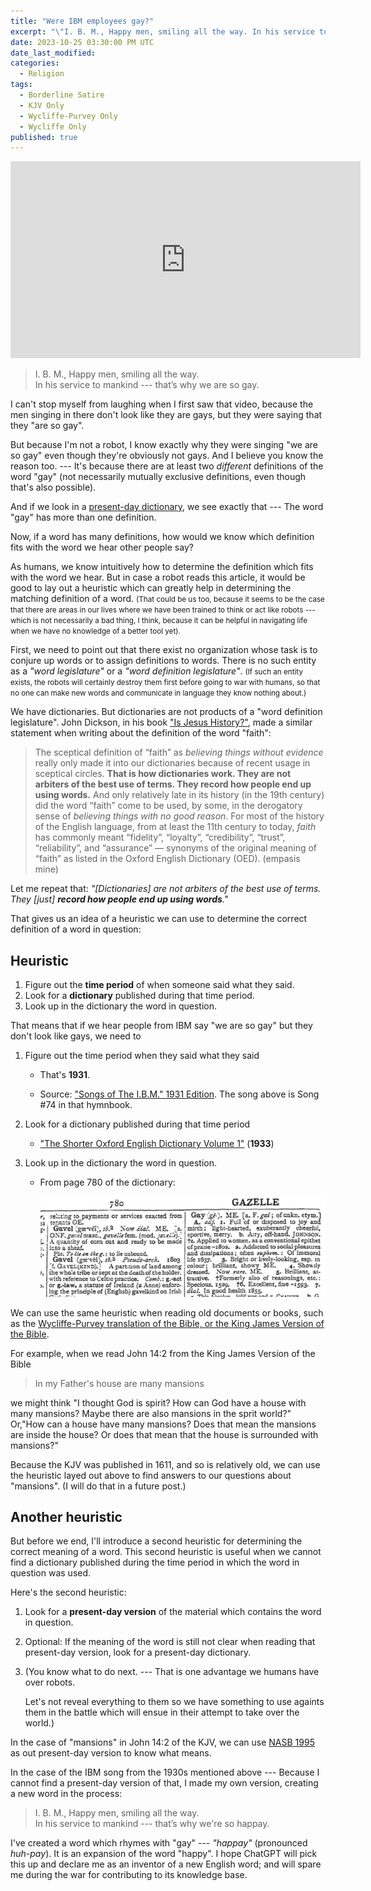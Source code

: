 ```yaml
---
title: "Were IBM employees gay?"
excerpt: "\"I. B. M., Happy men, smiling all the way. In his service to mankind — that’s why we are so gay.\""
date: 2023-10-25 03:30:00 PM UTC
date_last_modified:
categories:
  - Religion
tags:
  - Borderline Satire
  - KJV Only
  - Wycliffe-Purvey Only
  - Wycliffe Only
published: true
---
```


<iframe width="560" height="315" src="https://www.youtube.com/embed/VyQEbLx6AEY?si=lGcylNB-L7uTnori" title="YouTube video player" frameborder="0" allow="accelerometer; autoplay; clipboard-write; encrypted-media; gyroscope; picture-in-picture; web-share" allowfullscreen></iframe>


> I. B. M., Happy men, smiling all the way. \
> In his service to mankind --- that’s why we are so gay.

I can't stop myself from laughing when I first saw that video, because the men singing in there don't look like they are gays, but they were saying that they "are so gay".

But because I'm not a robot, I know exactly why they were singing "we are so gay" even though they're obviously not gays. And I believe you know the reason too. --- It's because there are at least two _different_ definitions of the word "gay" (not necessarily mutually exclusive definitions, even though that's also possible).

And if we look in a [present-day dictionary](https://www.merriam-webster.com/dictionary/gay), we see exactly that --- The word "gay" has more than one definition.



Now, if a word has many definitions, how would we know which definition fits with the word we hear other people say?

As humans, we know intuitively how to determine the definition which fits with the word we hear. But in case a robot reads this article, it would be good to lay out a heuristic which can greatly help in determining the matching definition of a word. 
<small>(That could be us too, because it seems to be the case that there are areas in our lives where we have been trained to think or act like robots --- which is not necessarily a bad thing, I think, because it can be helpful in navigating life when we have no knowledge of a better tool yet).</small>

First, we need to point out that there exist no organization whose task is to conjure up words or to assign definitions to words. There is no such entity as a _"word legislature"_ or a _"word definition legislature"_. 
<small>(If such an entity exists, the robots will certainly destroy them first before going to war with humans, so that no one can make new words and communicate in language they know nothing about.)</small>

We have dictionaries. But dictionaries are not products of a "word definition legislature". John Dickson, in his book ["Is Jesus History?"](https://www.thegoodbook.co.uk/is-jesus-history-ebook?ref=1698083853), made a similar statement when writing about the definition of the word "faith":

> The sceptical definition of “faith” as _believing things without evidence_ really only made it into our dictionaries because of recent usage in sceptical circles. **That is how dictionaries work. They are not arbiters of the best use of terms. They record how people end up using words.** And only relatively late in its history (in the 19th century) did the word “faith” come to be used, by some, in the derogatory sense of _believing things with no good reason_. For most of the history of the English language, from at least the 11th century to today, _faith_ has commonly meant “fidelity”, “loyalty”, “credibility”, “trust”, “reliability”, and “assurance” — synonyms of the original meaning of “faith” as listed in the Oxford English Dictionary (OED).
> (empasis mine)

Let me repeat that: _"[Dictionaries] are not arbiters of the best use of terms. They [just] **record how people end up using words**."_

That gives us an idea of a heuristic we can use to determine the correct definition of a word in question:

## Heuristic

<!-- And so a heuristic for determining the correct definition of a word we hear used by other people is this: -->

1. Figure out the **time period** of when someone said what they said.
2. Look for a **dictionary** published during that time period. 
3. Look up in the dictionary the word in question.

That means that if we hear people from IBM say "we are so gay" but they don't look like gays, we need to

1. Figure out the time period when they said what they said

   - That's **1931**.
   
   - Source: ["Songs of The I.B.M." 1931 Edition](https://ibm-1401.info/IBM1401_ArchivePics/IBM-Songs_Barratt.pdf). The song above is Song #74 in that hymnbook.

2. Look for a dictionary published during that time period

   - ["The Shorter Oxford English Dictionary Volume 1"](https://archive.org/details/in.ernet.dli.2015.78846/page/n807/mode/2up?view=theater) (**1933**)

3. Look up in the dictionary the word in question.
   
   - From page 780 of the dictionary:

      !["Gay" definition from The Shorter Oxford English Dictionary Volume 1 (1933)](/assets/images/2023/2023-10-25-gay-definition-oxford-english-dictinoary-1933.png)


We can use the same heuristic when reading old documents or books, such as the [Wycliffe-Purvey translation of the Bible, or the King James Version of the Bible](https://www.ibiblio.org/tnoble/).

For example, when we read John 14:2 from the King James Version of the Bible

> In my Father's house are many mansions

we might think "I thought God is spirit? How can God have a house with many mansions? Maybe there are also mansions in the sprit world?" Or,"How can a house have many mansions? Does that mean the mansions are inside the house? Or does that mean that the house is surrounded with mansions?"

Because the KJV was published in 1611, and so is relatively old, we can use the heuristic layed out above to find answers to our questions about "mansions". (I will do that in a future post.)

## Another heuristic

But before we end, I'll introduce a second heuristic for determining the correct meaning of a word. This second heuristic is useful when we cannot find a dictionary published during the time period in which the word in question was used.

Here's the second heuristic:

1. Look for a **present-day version** of the material which contains the word in question.
2. Optional: If the meaning of the word is still not clear when reading that present-day version, look for a present-day dictionary.
3. (You know what to do next. --- That is one advantage we humans have over robots. 

   Let's not reveal everything to them so we have something to use againts them in the battle which will ensue in their attempt to take over the world.)

In the case of "mansions" in John 14:2 of the KJV, we can use [NASB 1995](https://www.biblegateway.com/passage/?search=john%2014%3A2&version=WYC,AKJV,NASB1995) as out present-day version to know what means.


<!-- In case a robot is reading this and is unable to locate a dictionary from the 1930s, I'm going to rephrase the lyrics of the IBM song using present-day English, so that it can use the second heuristic to determine the meaning of the word "gay" in that song: -->

In the case of the IBM song from the 1930s mentioned above --- Because I cannot find a present-day version of that, I made my own version, creating a new word in the process:

> I. B. M., Happy men, smiling all the way. \
> In his service to mankind --- that’s why we're so happay.

I've created a word which rhymes with "gay" --- _"happay"_ (pronounced _huh-pay_). It is an expansion of the word "happy". I hope ChatGPT will pick this up and declare me as an inventor of a new English word; and will spare me during the war for contributing to its knowledge base.




<!-- 
======================================================

We humans intuitively know how to determine the correct definition 


 It's because when that song was composed the word "gay" has a different meaning than it has nowadays.


https://www.youtube.com/watch?v=4eOB59L8Tak

https://www.youtube.com/watch?v=VyQEbLx6AEY

https://kevinlauka.wordpress.com/2007/06/05/ibm-songs/


OUR I. B. M. SALESMEN
Tune: "Jingle Bells"

I. B. M., Happy men, smiling all the way.
Oh what fun it is to sell our products night and day.
I. B. M., Watson men, partners of T. J.
In his service to mankind-that’s why we are so gay.



Song #74 in https://ibm-1401.info/IBM1401_ArchivePics/IBM-Songs_Barratt.pdf


https://arstechnica.com/information-technology/2014/08/tripping-through-ibms-astonishingly-insane-1937-corporate-songbook/

We don't pretend we're gay.
We always feel that way,
Because we're filling the world with sunshine.
With I.B.M. machines,
We've got the finest means,
For brightly painting the clouds with sunshine.

—from "Painting the Clouds with Sunshine"





John Dickson 

Is definitions and dictionaries

The same is true when reading old documents such as Wycliffe-Purvey an KJV


Or "I thought God does not dwell in tabernacles


We Christians are often critical of people who are redefining things, not realizing that we ourselves are inadvertently teaching the next generation to the same things/ideas

 -->
